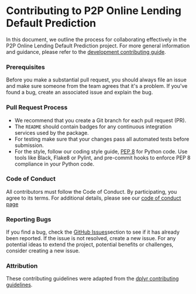 # Contributing to P2P Online Lending Default Prediction

In this document, we outline the process for collaborating effectively in the P2P Online Lending Default Prediction project. For more general information and guidance, please refer to the [development contributing guide](https://www.tidyverse.org/contribute/).


### Prerequisites

Before you make a substantial pull request, you should always file an issue and
make sure someone from the team agrees that it's a problem. If you've found a
bug, create an associated issue and explain the bug.

### Pull Request Process

*  We recommend that you create a Git branch for each pull request (PR).  
* The `README` should contain badges for any continuous integration services used
by the package.  
* For testing make sure that your changes pass all automated tests before submission.
* For the style, follow our coding style guide, [PEP 8](https://peps.python.org/pep-0008/) for Python code. Use tools like Black, Flake8 or Pylint, and pre-commit hooks to enforce PEP 8 compliance in your Python code.


### Code of Conduct

All contributors must follow the Code of Conduct. By participating, you agree to its terms.
For additional details, please see our [code of conduct page](https://github.com/UBC-MDS/P2P_Loan_Risk-Analysis/blob/main/CODE_OF_CONDUCT.md)

### Reporting Bugs

If you find a bug, check the [GitHub Issues](https://github.com/UBC-MDS/P2P_Loan_Risk-Analysis/issues )section to see if it has already been reported. If the issue is  not resolved, create a new issue. 
For any potential ideas to extend the project, potential benefits or challenges, consider creating a new issue.

### Attribution

These contributing guidelines were adapted from the [dplyr contributing guidelines](https://raw.githubusercontent.com/tidyverse/dplyr/refs/heads/main/.github/CONTRIBUTING.md).

